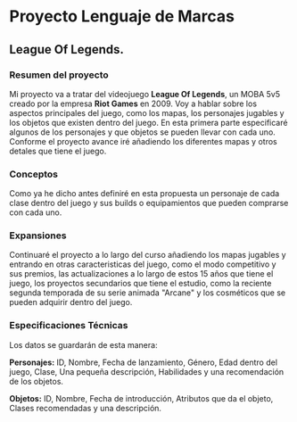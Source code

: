 # Proyecto Lenguaje de Marcas

## League Of Legends.

### Resumen del proyecto

Mi proyecto va a tratar del videojuego **League Of Legends**, un MOBA 5v5 creado por la empresa **Riot Games** en 2009. Voy a hablar sobre los aspectos principales del juego, como los mapas, los personajes jugables y los objetos que existen dentro del juego. En esta primera parte especificaré algunos de los personajes y que objetos se pueden llevar con cada uno. Conforme el proyecto avance iré añadiendo los diferentes mapas y otros detales que tiene el juego.

### Conceptos

Como ya he dicho antes definiré en esta propuesta un personaje de cada clase dentro del juego y sus builds o equipamientos que pueden comprarse con cada uno.

### Expansiones

Continuaré el proyecto a lo largo del curso añadiendo los mapas jugables y entrando en otras caracteristicas del juego, como el modo competitivo y sus premios, las actualizaciones a lo largo de estos 15 años que tiene el juego, los proyectos secundarios que tiene el estudio, como la reciente segunda temporada de su serie animada "Arcane" y los cosméticos que se pueden adquirir dentro del juego.

### Especificaciones Técnicas

Los datos se guardarán de esta manera: 

**Personajes:** ID, Nombre, Fecha de lanzamiento, Género, Edad dentro del juego, Clase, Una pequeña descripción, Habilidades y una recomendación de los objetos.

**Objetos:** ID, Nombre, Fecha de introducción, Atributos que da el objeto, Clases recomendadas y una descripción.

